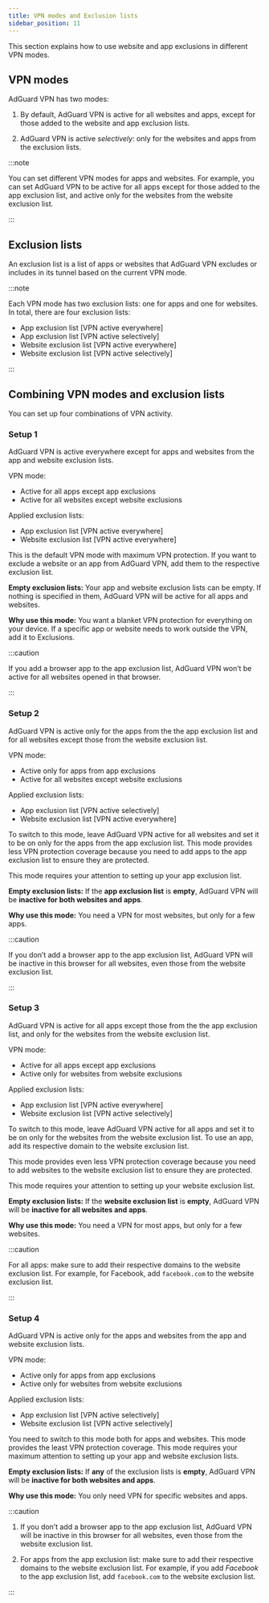 ```yaml
---
title: VPN modes and Exclusion lists
sidebar_position: 11
---
```


This section explains how to use website and app exclusions in different VPN modes.

## VPN modes

AdGuard VPN has two modes:

1. By default, AdGuard VPN is active for all websites and apps, except for those added to the website and app exclusion lists.

2. AdGuard VPN is active *selectively*: only for the websites and apps from the exclusion lists.

:::note

You can set different VPN modes for apps and websites. For example, you can set AdGuard VPN to be active for all apps except for those added to the app exclusion list, and active only for the websites from the website exclusion list.

:::

## Exclusion lists

An exclusion list is a list of apps or websites that AdGuard VPN excludes or includes in its tunnel based on the current VPN mode.

:::note

Each VPN mode has two exclusion lists: one for apps and one for websites. In total, there are four exclusion lists:

- App exclusion list [VPN active everywhere]
- App exclusion list [VPN active selectively]
- Website exclusion list [VPN active everywhere]
- Website exclusion list [VPN active selectively]

:::

## Combining VPN modes and exclusion lists

You can set up four combinations of VPN activity.

### Setup 1

AdGuard VPN is active everywhere except for apps and websites from the app and website exclusion lists.

VPN mode:

- Active for all apps except app exclusions
- Active for all websites except website exclusions

Applied exclusion lists:

- App exclusion list [VPN active everywhere]
- Website exclusion list [VPN active everywhere]

This is the default VPN mode with maximum VPN protection. If you want to exclude a website or an app from AdGuard VPN, add them to the respective exclusion list.

**Empty exclusion lists:** Your app and website exclusion lists can be empty. If nothing is specified in them, AdGuard VPN will be active for all apps and websites.

**Why use this mode:** You want a blanket VPN protection for everything on your device. If a specific app or website needs to work outside the VPN, add it to Exclusions.

:::caution

If you add a browser app to the app exclusion list, AdGuard VPN won’t be active for all websites opened in that browser.

:::

### Setup 2

AdGuard VPN is active only for the apps from the the app exclusion list and for all websites except those from the website exclusion list.

VPN mode:

- Active only for apps from app exclusions
- Active for all websites except website exclusions

Applied exclusion lists:

- App exclusion list [VPN active selectively]
- Website exclusion list [VPN active everywhere]

To switch to this mode, leave AdGuard VPN active for all websites and set it to be on only for the apps from the app exclusion list. This mode provides less VPN protection coverage because you need to add apps to the app exclusion list to ensure they are protected.

This mode requires your attention to setting up your app exclusion list.

**Empty exclusion lists:** If the **app exclusion list** is **empty**, AdGuard VPN will be **inactive for both websites and apps**.

**Why use this mode:** You need a VPN for most websites, but only for a few apps.

:::caution

If you don’t add a browser app to the app exclusion list, AdGuard VPN will be inactive in this browser for all websites, even those from the website exclusion list.

:::

### Setup 3

AdGuard VPN is active for all apps except those from the the app exclusion list, and only for the websites from the website exclusion list.

VPN mode:

- Active for all apps except app exclusions
- Active only for websites from website exclusions

Applied exclusion lists:

- App exclusion list [VPN active everywhere]
- Website exclusion list [VPN active selectively]

To switch to this mode, leave AdGuard VPN active for all apps and set it to be on only for the websites from the website exclusion list. To use an app, add its respective domain to the website exclusion list.

This mode provides even less VPN protection coverage because you need to add websites to the website exclusion list to ensure they are protected.

This mode requires your attention to setting up your website exclusion list.

**Empty exclusion lists:** If the **website exclusion list** is **empty**, AdGuard VPN will be **inactive for all websites and apps**.

**Why use this mode:** You need a VPN for most apps, but only for a few websites.

:::caution

For all apps: make sure to add their respective domains to the website exclusion list. For example, for Facebook, add `facebook.com` to the website exclusion list.

:::

### Setup 4

AdGuard VPN is active only for the apps and websites from the app and website exclusion lists.

VPN mode:

- Active only for apps from app exclusions
- Active only for websites from website exclusions

Applied exclusion lists:

- App exclusion list [VPN active selectively]
- Website exclusion list [VPN active selectively]

You need to switch to this mode both for apps and websites. This mode provides the least VPN protection coverage. This mode requires your maximum attention to setting up your app and website exclusion lists.

**Empty exclusion lists:** If **any** of the exclusion lists is **empty**, AdGuard VPN will be **inactive for both websites and apps**.

**Why use this mode:** You only need VPN for specific websites and apps.

:::caution

1. If you don’t add a browser app to the app exclusion list, AdGuard VPN will be inactive in this browser for all websites, even those from the website exclusion list.

2. For apps from the app exclusion list: make sure to add their respective domains to the website exclusion list. For example, if you add *Facebook* to the app exclusion list, add `facebook.com` to the website exclusion list.

:::
